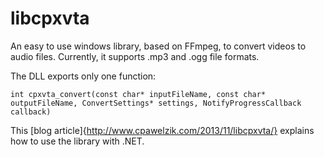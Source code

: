 libcpxvta
=========

An easy to use windows library, based on FFmpeg, to convert videos to audio files. Currently, it supports .mp3 and .ogg file formats.

The DLL exports only one function:

    int cpxvta_convert(const char* inputFileName, const char* outputFileName, ConvertSettings* settings, NotifyProgressCallback callback) 

This [blog article]{http://www.cpawelzik.com/2013/11/libcpxvta/} explains how to use the library with .NET. 